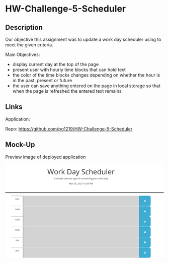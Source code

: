 # HW-Challenge-5-Scheduler

## Description

Our objective this assignment was to update a work day scheduler using to meet the given criteria.

Main Objectives: 

- display current day at the top of the page
- present user with hourly time blocks that can hold text
- the color of the time blocks changes depending on whether the hour is in the past, present or future
- the user can save anything entered on the page in local storage so that when the page is refreshed the entered text remains


## Links

Application: 

Repo: https://github.com/pg1219/HW-Challenge-5-Scheduler



## Mock-Up

Preview image of deployed application

![alt](./assets/hw5mockup.png)